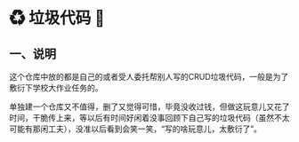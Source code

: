 # ♻ 垃圾代码 🤮

## 一、说明

这个仓库中放的都是自己的或者受人委托帮别人写的CRUD垃圾代码，一般是为了敷衍下学校大作业任务的。

单独建一个仓库又不值得，删了又觉得可惜，毕竟没收过钱，但做这玩意儿又花了时间，干脆传上来，等以后有时间好闲着没事回顾下自己写的垃圾代码（虽然不太可能有那闲工夫），没准以后看到会笑一笑，“写的啥玩意儿，太敷衍了”。

